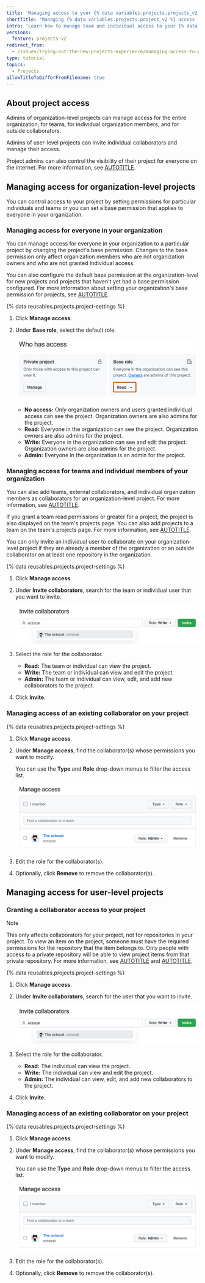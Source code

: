 ```yaml
---
title: 'Managing access to your {% data variables.projects.projects_v2 %}'
shortTitle: 'Managing {% data variables.projects.project_v2 %} access'
intro: 'Learn how to manage team and individual access to your {% data variables.projects.project_v2 %}.'
versions:
  feature: projects-v2
redirect_from:
  - /issues/trying-out-the-new-projects-experience/managing-access-to-projects
type: tutorial
topics:
  - Projects
allowTitleToDifferFromFilename: true
---
```



## About project access

Admins of organization-level projects can manage access for the entire organization, for teams, for individual organization members, and for outside collaborators.

Admins of user-level projects can invite individual collaborators and manage their access.

Project admins can also control the visibility of their project for everyone on the internet. For more information, see [AUTOTITLE](/issues/planning-and-tracking-with-projects/managing-your-project/managing-visibility-of-your-projects).

## Managing access for organization-level projects

You can control access to your project by setting permissions for particular individuals and teams or you can set a base permission that applies to everyone in your organization.

### Managing access for everyone in your organization

You can manage access for everyone in your organization to a particular project by changing the project's base permission. Changes to the base permission only affect organization members who are not organization owners and who are not granted individual access.

You can also configure the default base permission at the organization-level for new projects and projects that haven't yet had a base permission configured. For more information about setting your organization's base permission for projects, see [AUTOTITLE](/organizations/managing-organization-settings/managing-base-permissions-for-projects).

{% data reusables.projects.project-settings %}
1. Click **Manage access**.
1. Under **Base role**, select the default role.

   ![Screenshot showing the "Who has access" settings. The dropdown for setting the base role is highlighted with an orange outline.](/assets/images/help/projects-v2/base-role.png)

   * **No access:** Only organization owners and users granted individual access can see the project. Organization owners are also admins for the project.
   * **Read:** Everyone in the organization can see the project. Organization owners are also admins for the project.
   * **Write:** Everyone in the organization can see and edit the project. Organization owners are also admins for the project.
   * **Admin:** Everyone in the organization is an admin for the project.

### Managing access for teams and individual members of your organization

You can also add teams, external collaborators, and individual organization members as collaborators for an organization-level project. For more information, see [AUTOTITLE](/organizations/organizing-members-into-teams/about-teams).

If you grant a team read permissions or greater for a project, the project is also displayed on the team's projects page. You can also add projects to a team on the team's projects page. For more information, see [AUTOTITLE](/issues/planning-and-tracking-with-projects/managing-your-project/adding-your-project-to-a-team).

You can only invite an individual user to collaborate on your organization-level project if they are already a member of the organization or an outside collaborator on at least one repository in the organization.

{% data reusables.projects.project-settings %}
1. Click **Manage access**.
1. Under **Invite collaborators**, search for the team or individual user that you want to invite.

   ![Screenshot showing searching for a collaborator.](/assets/images/help/projects-v2/access-search.png)

1. Select the role for the collaborator.
   * **Read:** The team or individual can view the project.
   * **Write:** The team or individual can view and edit the project.
   * **Admin:** The team or individual can view, edit, and add new collaborators to the project.
1. Click **Invite**.

### Managing access of an existing collaborator on your project

{% data reusables.projects.project-settings %}
1. Click **Manage access**.
1. Under **Manage access**, find the collaborator(s) whose permissions you want to modify.

   You can use the **Type** and **Role** drop-down menus to filter the access list.

   ![Screenshot of the "Manage access" section. The octocat is listed as a collaborator.](/assets/images/help/projects-v2/access-find-member.png)

1. Edit the role for the collaborator(s).
1. Optionally, click **Remove** to remove the collaborator(s).

## Managing access for user-level projects

### Granting a collaborator access to your project

> [!NOTE]
> This only affects collaborators for your project, not for repositories in your project. To view an item on the project, someone must have the required permissions for the repository that the item belongs to. Only people with access to a private repository will be able to view project items from that private repository. For more information, see [AUTOTITLE](/repositories/managing-your-repositorys-settings-and-features/managing-repository-settings/setting-repository-visibility) and [AUTOTITLE](/repositories/managing-your-repositorys-settings-and-features/managing-repository-settings/managing-teams-and-people-with-access-to-your-repository).

{% data reusables.projects.project-settings %}
1. Click **Manage access**.
1. Under **Invite collaborators**, search for the user that you want to invite.

   ![Screenshot showing searching for a collaborator.](/assets/images/help/projects-v2/access-search.png)

1. Select the role for the collaborator.
   * **Read:** The individual can view the project.
   * **Write:** The individual can view and edit the project.
   * **Admin:** The individual can view, edit, and add new collaborators to the project.
1. Click **Invite**.

### Managing access of an existing collaborator on your project

{% data reusables.projects.project-settings %}
1. Click **Manage access**.
1. Under **Manage access**, find the collaborator(s) whose permissions you want to modify.

   You can use the **Type** and **Role** drop-down menus to filter the access list.

   ![Screenshot of the "Manage access" section. The octocat is listed as a collaborator.](/assets/images/help/projects-v2/access-find-member.png)

1. Edit the role for the collaborator(s).
1. Optionally, click **Remove** to remove the collaborator(s).

